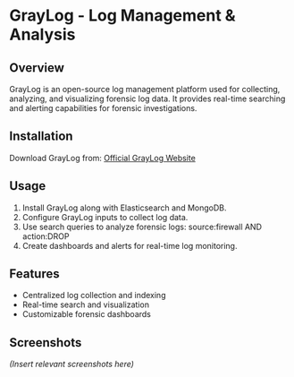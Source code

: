 # GrayLog - Log Management & Analysis

## Overview
GrayLog is an open-source log management platform used for collecting, analyzing, and visualizing forensic log data. It provides real-time searching and alerting capabilities for forensic investigations.

## Installation
Download GrayLog from:
[Official GrayLog Website](https://graylog.org/products/source-available/)

## Usage
1. Install GrayLog along with Elasticsearch and MongoDB.
2. Configure GrayLog inputs to collect log data.
3. Use search queries to analyze forensic logs:
   source:firewall AND action:DROP
4. Create dashboards and alerts for real-time log monitoring.

## Features
- Centralized log collection and indexing
- Real-time search and visualization
- Customizable forensic dashboards

## Screenshots
*(Insert relevant screenshots here)*
